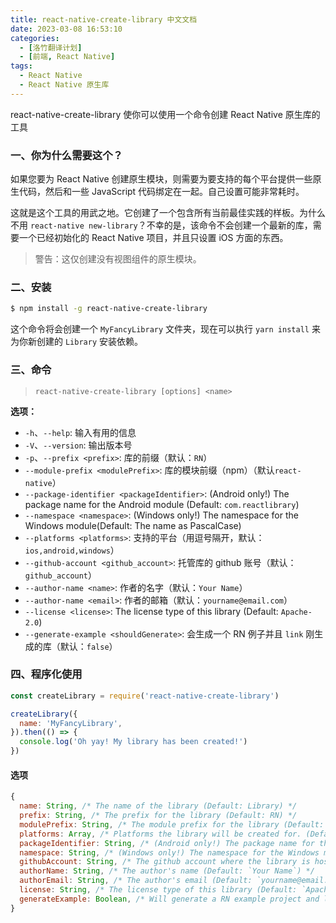 ```yaml
---
title: react-native-create-library 中文文档
date: 2023-03-08 16:53:10
categories:
  - [洛竹翻译计划]
  - [前端, React Native]
tags:
  - React Native
  - React Native 原生库
---
```


react-native-create-library 使你可以使用一个命令创建 React Native 原生库的工具

### 一、你为什么需要这个？

如果您要为 React Native 创建原生模块，则需要为要支持的每个平台提供一些原生代码，然后和一些 JavaScript 代码绑定在一起。自己设置可能非常耗时。

这就是这个工具的用武之地。它创建了一个包含所有当前最佳实践的样板。为什么不用 `react-native new-library`？不幸的是，该命令不会创建一个最新的库，需要一个已经初始化的 React Native 项目，并且只设置 iOS 方面的东西。

> 警告：这仅创建没有视图组件的原生模块。

### 二、安装

```bash
$ npm install -g react-native-create-library
```

这个命令将会创建一个 `MyFancyLibrary` 文件夹，现在可以执行 `yarn install` 来为你新创建的 `Library` 安装依赖。

### 三、命令

> `react-native-create-library [options] <name>`

**选项：**

- `-h`、`--help`: 输入有用的信息
- `-V`、`--version`: 输出版本号
- `-p`、`--prefix <prefix>`: 库的前缀（默认：`RN`）
- `--module-prefix <modulePrefix>`: 库的模块前缀（npm）（默认`react-native`）
- `--package-identifier <packageIdentifier>`: (Android only!) The package name for the Android module (Default: `com.reactlibrary`)
- `--namespace <namespace>`: (Windows only!) The namespace for the Windows module(Default: The name as PascalCase)
- `--platforms <platforms>`: 支持的平台（用逗号隔开，默认：`ios,android,windows`）
- `--github-account <github_account>`: 托管库的 github 账号（默认：`github_account`）
- `--author-name <name>`: 作者的名字（默认：`Your Name`）
- `--author-name <email>`: 作者的邮箱（默认：`yourname@email.com`）
- `--license <license>`: The license type of this library (Default: `Apache-2.0`)
- `--generate-example <shouldGenerate>`: 会生成一个 RN 例子并且 `link` 刚生成的库（默认：`false`）

### 四、程序化使用

```js
const createLibrary = require('react-native-create-library')

createLibrary({
  name: 'MyFancyLibrary',
}).then(() => {
  console.log('Oh yay! My library has been created!')
})
```

#### 选项

```js
{
  name: String, /* The name of the library (Default: Library) */
  prefix: String, /* The prefix for the library (Default: RN) */
  modulePrefix: String, /* The module prefix for the library (Default: react-native) */
  platforms: Array, /* Platforms the library will be created for. (Default: ['ios', 'android', 'windows']) */
  packageIdentifier: String, /* (Android only!) The package name for the Android module (Default: com.reactlibrary) */
  namespace: String, /* (Windows only!) The namespace for the Windows module (Default: The package identifier as PascalCase, which is `Com.Reactlibrary`) */
  githubAccount: String, /* The github account where the library is hosted (Default: `github_account`) */
  authorName: String, /* The author's name (Default: `Your Name`) */
  authorEmail: String, /* The author's email (Default: `yourname@email.com`) */
  license: String, /* The license type of this library (Default: `Apache-2.0`) */
  generateExample: Boolean, /* Will generate a RN example project and link the new library to it (Default: `false`) */
}
```
